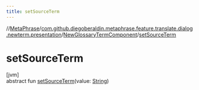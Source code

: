 ```yaml
---
title: setSourceTerm
---
```

//[MetaPhrase](../../../index.html)/[com.github.diegoberaldin.metaphrase.feature.translate.dialog.newterm.presentation](../index.html)/[NewGlossaryTermComponent](index.html)/[setSourceTerm](set-source-term.html)



# setSourceTerm



[jvm]\
abstract fun [setSourceTerm](set-source-term.html)(value: [String](https://kotlinlang.org/api/latest/jvm/stdlib/kotlin/-string/index.html))




